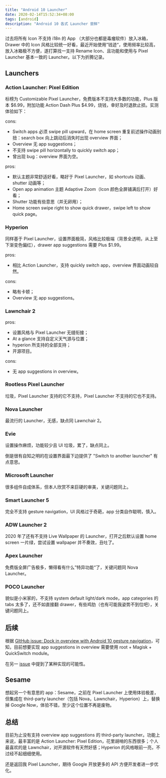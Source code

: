 ```yaml
---
title: "Android 10 Launcher"
date: 2020-02-14T15:52:34+08:00
tags: [android]
description: "Android 10 各式 Launcher 尝鲜"
---
```


过去将所有 Icon 不支持 i18n 的 App （大部分也都是毒瘤软件）放入冰箱，Drawer 中的 Icon 风格比较统一好看，最近开始使用”钱迹“，使用频率比较高，放入冰箱极不方便，遂打算找一支持 Rename Icon、且功能和使用与 Pixel Launcher 基本一致的 Launcher。以下为折腾记录。

## Launchers

### Action Launcher: Pixel Edition

标榜为 Customizable Pixel Launcher，免费版本不支持大多数的功能，Plus 版本 \$6.99，附加功能 Action Dash Plus \$4.99，烧钱，幸好及时退款止损。实测体验如下：

cons:

- Switch apps 必须 swipe pill upward，在 home screen 重复前述操作动画别扭：search box 向上跳动后消失时出现 overview 界面；
- Overview 无 app suggestions；
- 不支持 swipe pill horizontally to quickly switch app；
- 曾出现 bug：overview 界面为空。

pros:

- 默认主题非常舒适好看，略好于 Pixel Launcher，如 shortcuts 动画、 shutter 动画等；
- Open app animation 主题 Adaptive Zoom（Icon 颜色全屏铺满后打开）好看；
- Shutter 功能有些意思（并无卵用）；
- Home screen swipe right to show quick drawer，swipe left to show quick page。

### Hyperion

同样基于 Pixel Launcher，设置界面极简，风格比较极端（背景全透明，从上至下渐变色偏红），drawer app suggestions 需要 Plus \$1.99。

pros:

- 相比 Action Launcher，支持 quickly switch app，overview 界面动画较自然。

cons:

- 略有卡顿；
- Overview 无 app suggestions。

### Lawnchair 2

pros:

- 设置风格与 Pixel Launcher 无缝衔接；
- At a glance 支持自定义天气源与位置；
- hyperion 所支持的全部支持；
- 开源项目。

cons:

- 无 app suggestions in overview。

### Rootless Pixel Launcher

垃圾，Pixel Launcher 支持的它不支持，Pixel Launcher 不支持的它也不支持。

### Nova Launcher

最流行的 Launcher，无感，缺点同 Lawnchair 2。

### Evie

设置操作麻烦，功能较少且 UI 垃圾，累了，缺点同上。

倒是很有自知之明的在设置界面最下边提供了 "Switch to another launcher" 有点意思。

### Microsoft Launcher

很多组件自成体系，但本人欣赏不来巨硬的审美，关键问题同上。

### Smart Launcher 5

完全不支持 gesture navigation，UI 风格过于奇葩，app 分类自作聪明，慎入。

### ADW Launcher 2

2020 年了还有不支持 Live Wallpaper 的 Launcher，打开之后默认设置 home screen 一片绿，尝试设置 wallpaper 并不奏效，丑吐了。

### Apex Launcher

免费版全屏广告极多，懒得看有什么”特异功能“了，关键问题同 Nova Launcher。

### POCO Launcher

貌似是小米家的，不支持 system default light/dark mode，app categories 的 tabs 太多了，还不如直接翻 drawer，有些鸡肋（也有可能我姿势不到位吧），关键问题同上。

## 后续

根据 [GItHub issue: Dock in overview with Android 10 gesture navigation](https://github.com/LawnchairLauncher/Lawnchair/issues/1856)，可知，目前想要实现 app suggestions in overview 需要使用 root + Magisk + QuickSwitch module。

在另一 [issue](https://github.com/LawnchairLauncher/Lawnchair/issues/1885) 中提到了某种实现的可能性。

## Sesame

想起另一个有意思的 app：Sesame，之前在 Pixel Launcher 上使用体验极差，但集成在 third-party launcher（包括 Nova，Lawnchair，Hyperion）上，替换掉 Google Now，体验不错，至少这个位置不再是废物。

## 总结

目前为止没有支持 overview app suggestions 的 third-party launcher。功能上来说，最丰富的是 Action Launcher: Pixel Edition，花里胡哨的东西很多；个人最喜欢的是 Lawnchair，对开源软件有天然好感；Hyperion 的风格眼前一亮，不过经不起细细使用。

还是返回我 Pixel Launcher，期待 Google 开放更多的 API 方便开发者进一步优化。






